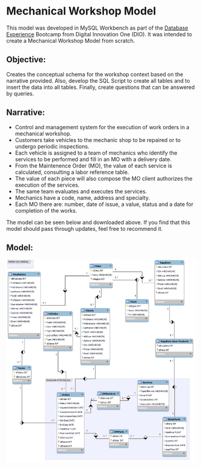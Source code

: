 # Mechanical Workshop Model

This model was developed in MySQL Workbench as part of the [Database Experience](https://www.dio.me/bootcamp/database-experience) Bootcamp from Digital Innovation One (DIO). It was intended to create a Mechanical Workshop Model from scratch.

## Objective:
Creates the conceptual schema for the workshop context based on the narrative provided. Also, develop the SQL Script to create all tables and to insert the data into all tables. Finally, create questions that can be answered by queries.

## Narrative:

- Control and management system for the execution of work orders in a mechanical workshop.
- Customers take vehicles to the mechanic shop to be repaired or to undergo periodic inspections.
- Each vehicle is assigned to a team of mechanics who identify the services to be performed and fill in an MO with a delivery date.
- From the Maintenence Order (MO), the value of each service is calculated, consulting a labor reference table.
- The value of each piece will also compose the MO client authorizes the execution of the services.
- The same team evaluates and executes the services.
- Mechanics have a code, name, address and specialty.
- Each MO there are: number, date of issue, a value, status and a date for completion of the works.

The model can be seen below and downloaded above. If you find that this model should pass through updates, feel free to recommend it.

## Model:

<p align="center">
  <img src="https://github.com/thaynanff/Databases-and-SQL/blob/main/2.%20Mechanical%20Workshop%20Model/Mechanical%20Workshop%20Model%20v2.png?raw=true" >
</p>